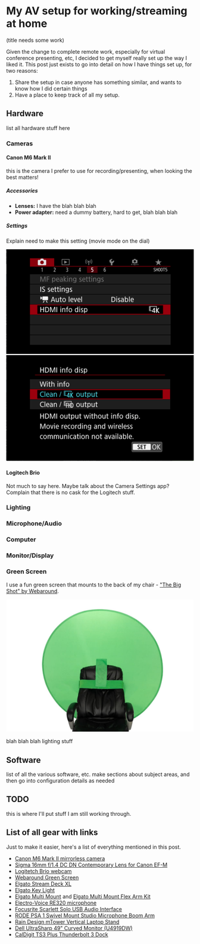 # My AV setup for working/streaming at home

(title needs some work)

Given the change to complete remote work, especially for virtual conference presenting, etc, I decided to get myself really set up the way I liked it. This post just exists to go into detail on how I have things set up, for two reasons:

1. Share the setup in case anyone has something similar, and wants to know how I did certain things
2. Have a place to keep track of all my setup.

## Hardware
list all hardware stuff here

### Cameras

#### Canon M6 Mark II

this is the camera I prefer to use for recording/presenting, when looking the best matters! 

##### Accessories

- **Lenses:** I have the blah blah blah
- **Power adapter:** need a dummy battery, hard to get, blah blah blah

##### Settings

Explain need to make this setting (movie mode on the dial)

![](hdmi-setting-menu.png)
![](hdmi-setting.png)

#### Logitech Brio

Not much to say here. Maybe talk about the Camera Settings app? Complain that there is no cask for the Logitech stuff. 

### Lighting

### Microphone/Audio

### Computer

### Monitor/Display

### Green Screen

I use a fun green screen that mounts to the back of my chair - ["The Big Shot" by Webaround](https://thewebaround.com/product/the-big-shot/). 

![](webaround.png)

blah blah blah lighting stuff

## Software

list of all the various software, etc. make sections about subject areas, and then go into configuration details as needed

## TODO

this is where I'll put stuff I am still working through.


## List of all gear with links

Just to make it easier, here's a list of everything mentioned in this post.

- [Canon M6 Mark II mirrorless camera](https://www.amazon.com/gp/product/B07ZJSB146)
- [Sigma 16mm f/1.4 DC DN Contemporary Lens for Canon EF-M](https://www.amazon.com/gp/product/B081QPDKM9)
- [Logitetch Brio webcam](https://www.amazon.com/Logitech-BRIO-Conferencing-Recording-Streaming/dp/B01N5UOYC4)
- [Webaround Green Screen](https://thewebaround.com/product/the-big-shot/)
- [Elgato Stream Deck XL](https://www.amazon.com/Elgato-Stream-Deck-XL-customizable/dp/B07RL8H55Z)
- [Elgato Key Light](https://www.amazon.com/Elgato-Key-Light-Professional-App-Enabled/dp/B07L755X9G/)
- [Elgato Multi Mount](https://www.corsair.com/us/en/Categories/Products/Elgato-Gaming/Multi-Mount/p/10AAB9901) and [Elgato Multi Mount Flex Arm Kit](https://www.corsair.com/us/en/Categories/Products/Elgato-Gaming/Multi-Mount-Flex-Arm-Kit/p/10AAC9901)
- [Electro-Voice RE320 microphone](https://www.amazon.com/Electro-Voice-RE320-Diaphragm-Dynamic-Microphone/dp/B00KCN83VI)
- [Focusrite Scarlett Solo USB Audio Interface](https://www.amazon.com/Focusrite-Scarlett-Audio-Interface-Tools/dp/B07QR6Z1JB)
- [RODE PSA 1 Swivel Mount Studio Microphone Boom Arm](https://www.amazon.com/gp/product/B001D7UYBO/)
- [Rain Design mTower Vertical Laptop Stand](https://www.amazon.com/gp/product/B077YLS9QP)
- [Dell UltraSharp 49" Curved Monitor (U4919DW)](https://www.dell.com/en-us/work/shop/dell-ultrasharp-49-curved-monitor-u4919dw/apd/210-arnw/monitors-monitor-accessories)
- [CalDigit TS3 Plus Thunderbolt 3 Dock](https://www.amazon.com/CalDigit-TS3-Plus-Thunderbolt-Dock/dp/B07CZPV8DF)
